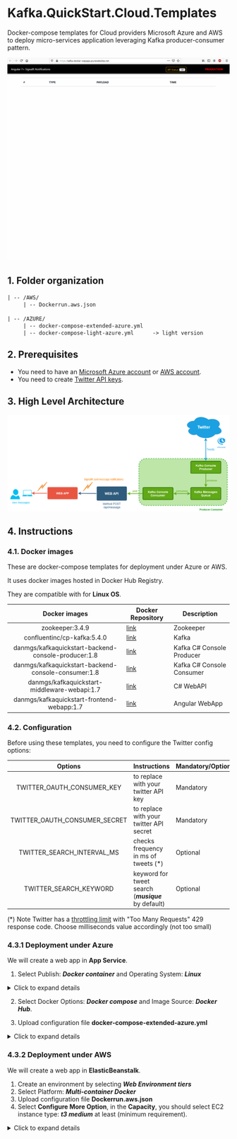 # Kafka.QuickStart.Cloud.Templates

Docker-compose templates for Cloud providers Microsoft Azure and AWS to deploy micro-services application leveraging Kafka producer-consumer pattern.

![alt capture](https://github.com/danmgs/Kafka.QuickStart.Cloud.Templates/blob/master/img/Azure_frontend.gif)

## 1. Folder organization

```
| -- /AWS/
     | -- Dockerrun.aws.json

| -- /AZURE/
     | -- docker-compose-extended-azure.yml
     | -- docker-compose-light-azure.yml      -> light version
```

## 2. Prerequisites

- You need to have an [Microsoft Azure account](https://portal.azure.com) or [AWS account](https://aws.amazon.com/fr/console/).
- You need to create [Twitter API keys](https://developer.twitter.com/en/apps).

## 3. High Level Architecture

![alt capture](https://github.com/danmgs/Kafka.QuickStart.Cloud.Templates/blob/master/img/architecture_hld.png)

## 4. Instructions

### 4.1. Docker images

These are docker-compose templates for deployment under Azure or AWS.

It uses docker images hosted in Docker Hub Registry.

They are compatible with for **Linux OS**.

|  Docker images                                          | Docker Repository                                                                                 | Description
| :-----------------------------------------------------: | --------------------------------------------------------------------------------------------------| --------------------------
| zookeeper:3.4.9                                         | [link](https://hub.docker.com/_/zookeeper)                                                        | Zookeeper
| confluentinc/cp-kafka:5.4.0                             | [link](https://hub.docker.com/r/confluentinc/cp-kafka)                                            | Kafka
| danmgs/kafkaquickstart-backend-console-producer:1.8     | [link](https://hub.docker.com/repository/docker/danmgs/kafkaquickstart-backend-console-producer)  | Kafka C# Console Producer
| danmgs/kafkaquickstart-backend-console-consumer:1.8     | [link](https://hub.docker.com/repository/docker/danmgs/kafkaquickstart-backend-console-consumer)  | Kafka C# Console Consumer
| danmgs/kafkaquickstart-middleware-webapi:1.7            | [link](https://hub.docker.com/repository/docker/danmgs/kafkaquickstart-middleware-webapi)         | C# WebAPI
| danmgs/kafkaquickstart-frontend-webapp:1.7              | [link](https://hub.docker.com/repository/docker/danmgs/kafkaquickstart-frontend-webapp)           | Angular WebApp


### 4.2. Configuration

Before using these templates, you need to configure the Twitter config options:


|  Options                        | Instructions                                             | Mandatory/Optional
| :-----------------------------: | ---------------------------------------------------------| --------------------
| TWITTER_OAUTH_CONSUMER_KEY      | to replace with your twitter API key                     | Mandatory
| TWITTER_OAUTH_CONSUMER_SECRET   | to replace with your twitter API secret                  | Mandatory
| TWITTER_SEARCH_INTERVAL_MS      | checks frequency in ms of tweets (*)                     | Optional
| TWITTER_SEARCH_KEYWORD          | keyword for tweet search (***musique*** by default)      | Optional

(*) Note Twitter has a [throttling limit](https://developer.twitter.com/en/docs/basics/rate-limiting) with "Too Many Requests" 429 response code. Choose milliseconds value accordingly (not too small)


### 4.3.1 Deployment under Azure

We will create a web app in **App Service**.

1. Select Publish: ***Docker container*** and Operating System: ***Linux***

<details>
  <summary>Click to expand details</summary>

  ![alt capture](https://github.com/danmgs/Kafka.QuickStart.Cloud.Templates/blob/master/img/Azure_app_service_1.PNG)

</details>

2. Select Docker Options: ***Docker compose*** and Image Source: ***Docker Hub***.

3. Upload configuration file **docker-compose-extended-azure.yml**

<details>
  <summary>Click to expand details</summary>

  ![alt capture](https://github.com/danmgs/Kafka.QuickStart.Cloud.Templates/blob/master/img/Azure_app_service_2.PNG)

</details>

### 4.3.2 Deployment under AWS

We will create a web app in **ElasticBeanstalk**.

1. Create an environment by selecting ***Web Environment tiers***
2. Select Platform: ***Multi-container Docker***
3. Upload configuration file **Dockerrun.aws.json**
4. Select **Configure More Option**, in the **Capacity**, you should select EC2 instance type: ***t3 medium*** at least (minimum requirement).

<details>
  <summary>Click to expand details</summary>

  ![alt capture](https://github.com/danmgs/Kafka.QuickStart.Cloud.Templates/blob/master/img/AWS_elasticbeanstak_1.PNG)

</details>
